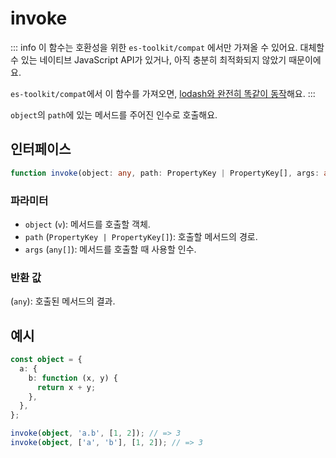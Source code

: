 # invoke

::: info
이 함수는 호환성을 위한 `es-toolkit/compat` 에서만 가져올 수 있어요. 대체할 수 있는 네이티브 JavaScript API가 있거나, 아직 충분히 최적화되지 않았기 때문이에요.

`es-toolkit/compat`에서 이 함수를 가져오면, [lodash와 완전히 똑같이 동작](../../../compatibility.md)해요.
:::

`object`의 `path`에 있는 메서드를 주어진 인수로 호출해요.

## 인터페이스

```typescript
function invoke(object: any, path: PropertyKey | PropertyKey[], args: any[]): any;
```

### 파라미터

- `object` (`v`): 메서드를 호출할 객체.
- `path` (`PropertyKey | PropertyKey[]`): 호출할 메서드의 경로.
- `args` (`any[]`): 메서드를 호출할 때 사용할 인수.

### 반환 값

(`any`): 호출된 메서드의 결과.

## 예시

```typescript
const object = {
  a: {
    b: function (x, y) {
      return x + y;
    },
  },
};

invoke(object, 'a.b', [1, 2]); // => 3
invoke(object, ['a', 'b'], [1, 2]); // => 3
```
